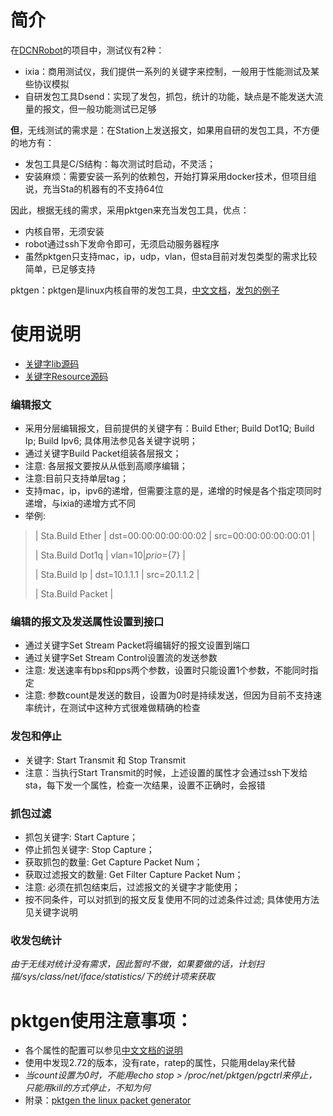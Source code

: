 # 简介

在[DCNRobot](https://github.com/mytliulei/DCNRobot)的项目中，测试仪有2种：

* ixia：商用测试仪，我们提供一系列的关键字来控制，一般用于性能测试及某些协议模拟
* 自研发包工具Dsend：实现了发包，抓包，统计的功能，缺点是不能发送大流量的报文，但一般功能测试已足够

**但**，无线测试的需求是：在Station上发送报文，如果用自研的发包工具，不方便的地方有：

* 发包工具是C/S结构：每次测试时启动，不灵活；
* 安装麻烦：需要安装一系列的依赖包，开始打算采用docker技术，但项目组说，充当Sta的机器有的不支持64位

因此，根据无线的需求，采用pktgen来充当发包工具，优点：

* 内核自带，无须安装
* robot通过ssh下发命令即可，无须启动服务器程序
* 虽然pktgen只支持mac，ip，udp，vlan，但sta目前对发包类型的需求比较简单，已足够支持

pktgen：pktgen是linux内核自带的发包工具，[中文文档](https://github.com/torvalds/linux/blob/master/Documentation/networking/pktgen.txt)，[发包的例子](https://github.com/torvalds/linux/tree/21bdb584af8cca7c6df3c44cba268be050a234eb/samples/pktgen)

# 使用说明

* [关键字lib源码](https://github.com/mytliulei/DCNRobot/blob/master/src/lib/Pktgen.py)
* [关键字Resource源码](https://github.com/mytliulei/DCNRobot/blob/master/src/resource/Sta.txt)

### 编辑报文

* 采用分层编辑报文，目前提供的关键字有：Build Ether; Build Dot1Q; Build Ip; Build Ipv6; 具体用法参见各关键字说明；
* 通过关键字Build Packet组装各层报文；
* 注意: 各层报文要按从从低到高顺序编辑；
* 注意:目前只支持单层tag；
* 支持mac，ip，ipv6的递增，但需要注意的是，递增的时候是各个指定项同时递增，与ixia的递增方式不同
* 举例:

> | Sta.Build Ether | dst=00:00:00:00:00:02 | src=00:00:00:00:00:01 |
>
> | Sta.Build Dot1q | vlan=${10} | prio=${7} |
>
> | Sta.Build Ip | dst=10.1.1.1 | src=20.1.1.2 |
>
> | Sta.Build Packet |

### 编辑的报文及发送属性设置到接口

* 通过关键字Set Stream Packet将编辑好的报文设置到端口
* 通过关键字Set Stream Control设置流的发送参数
* 注意: 发送速率有bps和pps两个参数，设置时只能设置1个参数，不能同时指定
* 注意: 参数count是发送的数目，设置为0时是持续发送，但因为目前不支持速率统计，在测试中这种方式很难做精确的检查

### 发包和停止

* 关键字: Start Transmit 和 Stop Transmit
* 注意：当执行Start Transmit的时候，上述设置的属性才会通过ssh下发给sta，每下发一个属性，检查一次结果，设置不正确时，会报错

### 抓包过滤

* 抓包关键字: Start Capture；
* 停止抓包关键字: Stop Capture；
* 获取抓包的数量: Get Capture Packet Num；
* 获取过滤报文的数量: Get Filter Capture Packet Num；
* 注意: 必须在抓包结束后，过滤报文的关键字才能使用；
* 按不同条件，可以对抓到的报文反复使用不同的过滤条件过滤; 具体使用方法见关键字说明

### 收发包统计

*由于无线对统计没有需求，因此暂时不做，如果要做的话，计划扫描/sys/class/net/iface/statistics/下的统计项来获取*

# pktgen使用注意事项：

* 各个属性的配置可以参见[中文文档的说明](https://github.com/torvalds/linux/blob/master/Documentation/networking/pktgen.txt)
* 使用中发现2.72的版本，没有rate，ratep的属性，只能用delay来代替
* *当count设置为0时，不能用echo stop > /proc/net/pktgen/pgctrl来停止，只能用kill的方式停止，不知为何*
* 附录：[pktgen the linux packet generator](./doc_quote/pktgen_the_linux_packet_generator.pdf)
